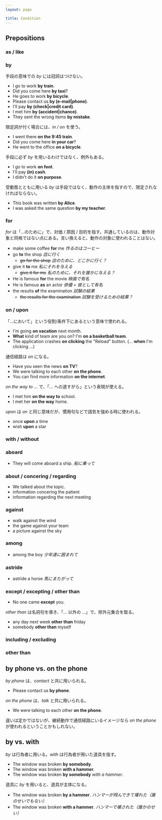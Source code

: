 ```yaml
---
layout: page

title: Condition
---
```


## Prepositions

### as / like

### by

手段の意味での _by_ には冠詞はつけない。

* I go to work __by train__.
* Did you come here __by taxi__?
* He goes to work __by bicycle__.
* Please contact us __by (e-mail|phone)__.
* I'll pay __by (check|credit card)__.
* I met him __by (accident|chance)__.
* They sent the wrong items __by mistake__.

限定詞が付く場合には、_in / on_ を使う。

* I went there __on the 9:45 train__.
* Did you come here __in your car__?
* He went to the office __on a bicycle__.

手段に必ず _by_ を用いるわけではなく、例外もある。

* I go to work __on foot__.
* I'll pay __(in) cash__.
* I didn't do it __on purpose__.

受動態とともに用いる _by_ は手段ではなく、動作の主体を指すので、限定されなければならない。

* This book was written __by Alice__.
* I was asked the same question __by my teacher__.

### for

_for_ は「...のために」で、対価 / 原因 / 目的を指す。共通しているのは、動作対象と同格ではない点にある。言い換えると、動作の対象に使われることはない。

* make some coffee __for__ me _作るのはコーヒー_
* go __to__ the shop _店に行く_
  * <del>go for the shop</del> _店のために、どこかに行く？_
* give it __to__ me _私にそれを与える_
  * <del>give it for me</del> _私のために、それを誰かに与える？_
* He is famous __for__ the movie _映画で有名_
* He is famous __as__ an actor _俳優 = 彼として有名_
* the results __of__ the examination _試験の結果_
  * <del>the results for the examination</del> _試験を受けるための結果？_

### on / upon

「...において」という役割/条件下にあるという意味で使われる。

* I'm going __on vacation__ next month.
* __What__ kind of team are you on? I'm __on a basketball team__.
* The application crashes __on clicking__ the "Reload" button. (... __when__ I'm clicking ...)

通信経路は _on_ になる。

* Have you seen the news __on TV__?
* We were talking to each other __on the phone__.
* You can find more information __on the internet__.

_on the way to ..._ で、「... への道すがら」という表現が使える。

* I met him __on the way to__ school.
* I met her __on the way__ home.

_upon_ は _on_ と同じ意味だが、慣用句などで語気を強める時に使われる。

* once __upon__ a time
* wish __upon__ a star

### with / without

### aboard

* They will come aboard a ship. _船に乗って_

### about / concering / regarding

* We talked about the topic.
* information concering the patient
* information regarding the next meeting

### against

* walk against the wind
* the game against your team
* a picture against the sky

### among

* among the boy _少年達に囲まれて_

### astride

* astride a horse _馬にまたがって_

### except / excepting / other than

* No one came __except__ you.

_other than_ は名詞句を導き、「... 以外の ...」で、除外元集合を取る。

* any day next week __other than__ friday
* somebody __other than__ myself

### including / excluding

### other than

## by phone vs. on the phone

_by phone_ は、_contact_ と共に用いられる。

* Please contact us __by phone__.

_on the phone_ は、_talk_ と共に用いられる。

* We were talking to each other __on the phone__.

違いは定かではないが、継続動作で通信経路にいるイメージなら _on the phone_ が使われるということかもしれない。

## by vs. with

_by_ は行為者に用いる。_with_ は行為者が用いた道具を指す。

* The window was broken __by somebody__.
* The window was broken __with a hammer__.
* The window was broken __by somebody__ _with a hammer_.

道具に _by_ を用いると、道具が主体になる。

* The window was broken __by a hammer__. _ハンマーが飛んできて壊れた（誰のせいでもない）_
* The window was broken __with a hammer__. _ハンマーで壊された（誰かのせい）_

